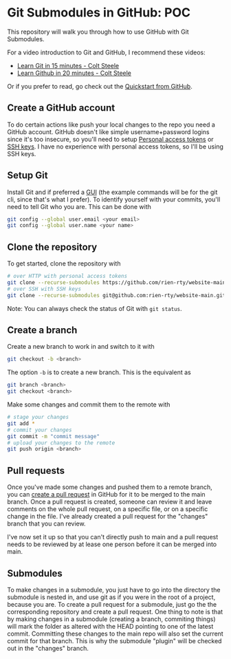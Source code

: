 # Git Submodules in GitHub: POC

This repository will walk you through how to use GitHub with Git Submodules.

For a video introduction to Git and GitHub, I recommend these videos:
 - [Learn Git in 15 minutes - Colt Steele](https://www.youtube.com/watch?v=USjZcfj8yxE)
 - [Learn Github in 20 minutes - Colt Steele](https://www.youtube.com/watch?v=nhNq2kIvi9s)

Or if you prefer to read, go check out the [Quickstart from GitHub](https://docs.github.com/en/get-started/quickstart/hello-world).

## Create a GitHub account

To do certain actions like push your local changes to the repo you need a GitHub account. GitHub doesn't like simple username+password logins since it's too insecure, so you'll need to setup [Personal access tokens](https://docs.github.com/en/authentication/keeping-your-account-and-data-secure/managing-your-personal-access-tokens) or [SSH keys](https://docs.github.com/en/authentication/connecting-to-github-with-ssh/about-ssh). I have no experience with personal access tokens, so I'll be using SSH keys.

## Setup Git

Install Git and if preferred a [GUI](https://git-scm.com/downloads/guis) (the example commands will be for the git cli, since that's what I prefer). To identify yourself with your commits, you'll need to tell Git who you are. This can be done with

```sh
git config --global user.email <your email>
git config --global user.name <your name>
```

## Clone the repository

To get started, clone the repository with

```sh
# over HTTP with personal access tokens
git clone --recurse-submodules https://github.com/rien-rty/website-main.git
# over SSH with SSH keys
git clone --recurse-submodules git@github.com:rien-rty/website-main.git
```

Note: You can always check the status of Git with `git status`.

## Create a branch

Create a new branch to work in and switch to it with

```sh
git checkout -b <branch>
```

The option `-b` is to create a new branch. This is the equivalent as 

```sh
git branch <branch>
git checkout <branch>
```

Make some changes and commit them to the remote with

```sh
# stage your changes
git add *
# commit your changes
git commit -m "commit message"
# upload your changes to the remote
git push origin <branch>
```

## Pull requests

Once you've made some changes and pushed them to a remote branch, you can [create a pull request](https://docs.github.com/en/pull-requests/collaborating-with-pull-requests/proposing-changes-to-your-work-with-pull-requests/creating-a-pull-request) in GitHub for it to be merged to the main branch. Once a pull request is created, someone can review it and leave comments on the whole pull request, on a specific file, or on a specific change in the file. I've already created a pull request for the "changes" branch that you can review.

I've now set it up so that you can't directly push to main and a pull request needs to be reviewed by at lease one person before it can be merged into main.

## Submodules

To make changes in a submodule, you just have to go into the directory the submodule is nested in, and use git as if you were in the root of a project, because you are. To create a pull request for a submodule, just go the the corresponding repository and create a pull request. One thing to note is that by making changes in a submodule (creating a branch, commiting things) will mark the folder as altered with the HEAD pointing to one of the latest commit. Committing these changes to the main repo will also set the current commit for that branch. This is why the submodule "plugin" will be checked out in the "changes" branch.
